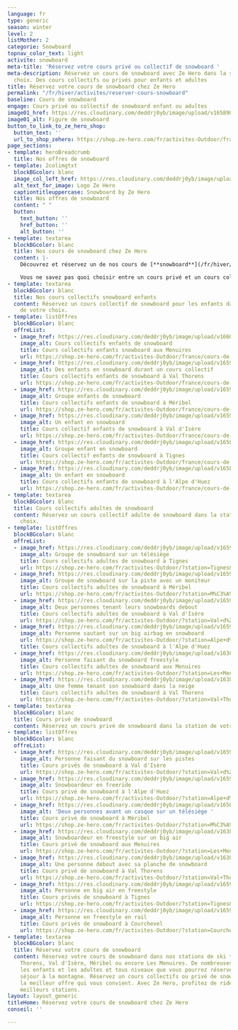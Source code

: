 ```yaml
---
language: fr
type: generic
season: winter
level: 2
listMother: 2
categorie: Snowboard
topnav_color_text: light
activite: snowboard
meta-title: 'Réservez votre cours privé ou collectif de snowboard '
meta-description: Réservez un cours de snowboard avec Ze Hero dans la station de votre
  choix. Des cours collectifs ou privés pour enfants et adultes
title: Réservez votre cours de snowboard chez Ze Hero
permalink: "/fr/hiver/activites/reserver-cours-snowboard"
baseline: Cours de snowboard
engage: Cours privé ou collectif de snowboard enfant ou adultes
image01_href: https://res.cloudinary.com/deddrj0yb/image/upload/v1658907220/website/winter/IMG_7926.jpg
image01_alt: Figure de snowboard
button_to_link_to_ze_hero_shop:
  button_text: ''
  url_to_shop_zehero: https://shop.ze-hero.com/fr/activites-Outdoor/france/cours-de-ski-snowboard
page_sections:
- template: heroBreadcrumb
  title: Nos offres de snowboard
- template: 2colimgtxt
  blockBGcolor: blanc
  image_col_left_href: https://res.cloudinary.com/deddrj0yb/image/upload/v1640094644/website/logo/Sur%20fond%20clair/logo-ze-hero-horizontal_4_a3dhvk.png
  alt_text_for_image: Logo Ze Hero
  captiontitleuppercase: Snowboard by Ze Hero
  title: Nos offres de snowboard
  content: " "
  button:
    text_button: ''
    href_button: ''
    alt_button: ''
- template: textarea
  blockBGcolor: blanc
  title: Nos cours de snowboard chez Ze Hero
  content: |-
    Découvrez et réservez un de nos cours de [**snowboard**](/fr/hiver/activites/snowboard) chez Ze Hero parmi les différentes [**écoles de ski**](/fr/hiver/ecoles-stations-ski). Réservez un cours de snowboard afin de débuter, de progresser mais aussi pour vous perfectionner dans cette discipline. Que ce soit pour rider sur les pistes, pour faire du freeride, pour apprendre le freestyle, réservez un cours de snowboard et suivez votre moniteur. Nous vous proposons un choix varié de cours de snowboard pour tous les niveaux. Vous trouverez des cours pour les enfants, les adolescents mais également les adultes. Réservez vos cours de snowboard à Val Thorens, Courchevel, Méribel, Val d'Isère, Tignes, l'Alpe d'Huez et les Menuires.

    Vous ne savez pas quoi choisir entre un cours privé et un cours collectif ? Découvrez toutes les infos dans notre page [**conseil**](https://www.ze-hero.com/fr/hiver/conseils/cours-prive-cours-collectif)**.**
- template: textarea
  blockBGcolor: blanc
  title: Nos cours collectifs snowboard enfants
  content: Réservez un cours collectif de snowboard pour les enfants dans la station
    de votre choix.
- template: listOffres
  blockBGcolor: blanc
  offreList:
  - image_href: https://res.cloudinary.com/deddrj0yb/image/upload/v1660828394/website/winter/cours_snowboard_enfant_photo_2.jpg
    image_alt: Cours collectifs enfants de snowboard
    title: Cours collectifs enfants snowboard aux Menuires
    url: https://shop.ze-hero.com/fr/activites-Outdoor/france/cours-de-ski-snowboard
  - image_href: https://res.cloudinary.com/deddrj0yb/image/upload/v1659357505/website/winter/269889239_9441375549267165_2049531082446778310_n.jpg
    image_alt: Des enfants en snowboard durant un cours collectif
    title: Cours collectifs enfants de snowboard à Val Thorens
    url: https://shop.ze-hero.com/fr/activites-Outdoor/france/cours-de-ski-snowboard
  - image_href: https://res.cloudinary.com/deddrj0yb/image/upload/v1659357508/website/winter/267408799_9365385923532795_5323596030971719906_n.jpg
    image_alt: Groupe enfants de snowboard
    title: Cours collectifs enfants de snowboard à Méribel
    url: https://shop.ze-hero.com/fr/activites-Outdoor/france/cours-de-ski-snowboard
  - image_href: https://res.cloudinary.com/deddrj0yb/image/upload/v1659357495/website/winter/272167547_9618769364861115_989733963301003100_n.jpg
    image_alt: Un enfant en snowboard
    title: Cours collectif enfants de snowboard à Val d'Isère
    url: https://shop.ze-hero.com/fr/activites-Outdoor/france/cours-de-ski-snowboard
  - image_href: https://res.cloudinary.com/deddrj0yb/image/upload/v1658996204/website/winter/256419816_9190600897677966_5517173189310400629_n.jpg
    image_alt: Groupe enfant en snowboard
    title: Cours collectif enfants de snowboard à Tignes
    url: https://shop.ze-hero.com/fr/activites-Outdoor/france/cours-de-ski-snowboard
  - image_href: https://res.cloudinary.com/deddrj0yb/image/upload/v1658996204/website/winter/256419816_9190600897677966_5517173189310400629_n.jpg
    image_alt: Un enfant en snowboard
    title: Cours collectifs enfants de snowboard à l'Alpe d'Huez
    url: https://shop.ze-hero.com/fr/activites-Outdoor/france/cours-de-ski-snowboard
- template: textarea
  blockBGcolor: blanc
  title: Cours collectifs adultes de snowboard
  content: Réservez un cours collectif adulte de snowboard dans la station de votre
    choix.
- template: listOffres
  blockBGcolor: blanc
  offreList:
  - image_href: https://res.cloudinary.com/deddrj0yb/image/upload/v1659357497/website/winter/272172059_9628804910524227_4698524840339624229_n.jpg
    image_alt: Groupe de snowboard sur un télésiège
    title: Cours collectifs adultes de snowboard à Tignes
    url: https://shop.ze-hero.com/fr/activites-Outdoor/?station=Tignes&calessonstype=Cours+collectif&catypegenderlistsummer=Adulte&calessonsactivitytype=Snowboard&start-date=
  - image_href: https://res.cloudinary.com/deddrj0yb/image/upload/v1659357494/website/winter/272297635_9672235216181196_9157146173453775185_n.jpg
    image_alt: Groupe de snowboard sur la piste avec un moniteur
    title: Cours collectifs adultes de snowboard à Méribel
    url: https://shop.ze-hero.com/fr/activites-Outdoor/?station=M%C3%A9ribel&calessonstype=Cours+collectif&catypegenderlistsummer=Adulte&calessonsactivitytype=Snowboard&start-date=
  - image_href: https://res.cloudinary.com/deddrj0yb/image/upload/v1659001442/website/winter/snow_adulte.jpg
    image_alt: Deux personnes tenant leurs snowboards debout
    title: Cours collectifs adultes de snowboard à Val d'Isère
    url: https://shop.ze-hero.com/fr/activites-Outdoor/?station=Val+d%27Is%C3%A8re&calessonstype=Cours+collectif&catypegenderlistsummer=Adulte&calessonsactivitytype=Snowboard&start-date=
  - image_href: https://res.cloudinary.com/deddrj0yb/image/upload/v1659001432/website/winter/klein-2.jpg
    image_alt: Personne sautant sur un big airbag en snowboard
    url: https://shop.ze-hero.com/fr/activites-Outdoor/?station=Alpe+d%27Huez&calessonstype=Cours+collectif&catypegenderlistsummer=Adulte&calessonsactivitytype=Snowboard&start-date=
    title: Cours collectifs adultes de snowboard à l'Alpe d'Huez
  - image_href: https://res.cloudinary.com/deddrj0yb/image/upload/v1638883536/website/winter/Snowboard-freestyle-ride_luennl.jpg
    image_alt: Personne faisant du snowboard freestyle
    title: Cours collectifs adultes de snowboard aux Menuires
    url: https://shop.ze-hero.com/fr/activites-Outdoor/?station=Les+Menuires&calessonstype=Cours+collectif&catypegenderlistsummer=Adulte&calessonsactivitytype=Snowboard&start-date=
  - image_href: https://res.cloudinary.com/deddrj0yb/image/upload/v1638883532/website/winter/Snowboard-marche_prsset.jpg
    image_alt: Une femme tenant son snowboard dans la neige
    title: Cours collectifs adultes de snowboard à Val Thorens
    url: https://shop.ze-hero.com/fr/activites-Outdoor/?station=Val+Thorens&calessonstype=Cours+collectif&catypegenderlistsummer=Adulte&calessonsactivitytype=Snowboard&start-date=
- template: textarea
  blockBGcolor: blanc
  title: Cours privé de snowboard
  content: Réservez un cours privé de snowboard dans la station de votre choix.
- template: listOffres
  blockBGcolor: blanc
  offreList:
  - image_href: https://res.cloudinary.com/deddrj0yb/image/upload/v1659426621/website/winter/patrick-hodskins-UOc5AwGiTlA-unsplash.jpg
    image_alt: Personne faisant du snowboard sur les pistes
    title: Cours privés de snowboard à Val d'Isère
    url: https://shop.ze-hero.com/fr/activites-Outdoor/?station=Val+d%27Is%C3%A8re&calessonstype=Cours+priv%C3%A9&catypegenderlistsummer=all&calessonsactivitytype=Snowboard&start-date=
  - image_href: https://res.cloudinary.com/deddrj0yb/image/upload/v1659001478/website/winter/VT_1207.jpg
    image_alt: Snowboardeur en freeride
    title: Cours privé de snowboard à l'Alpe d'Huez
    url: https://shop.ze-hero.com/fr/activites-Outdoor/?station=Alpe+d%27Huez&calessonstype=Cours+priv%C3%A9&catypegenderlistsummer=all&calessonsactivitytype=Snowboard&start-date=
  - image_href: https://res.cloudinary.com/deddrj0yb/image/upload/v1650905235/website/winter/Telesiege-amis-groupe_owkpc2.jpg
    image_alt: 'Deux personnes avant un casque sur un télésiège '
    title: Cours privé de snowboard à Méribel
    url: https://shop.ze-hero.com/fr/activites-Outdoor/?station=M%C3%A9ribel&calessonstype=Cours+priv%C3%A9&catypegenderlistsummer=all&calessonsactivitytype=Snowboard&start-date=
  - image_href: https://res.cloudinary.com/deddrj0yb/image/upload/v1638883542/website/winter/Snowboard-saut-neige_t0coxa.jpg
    image_alt: Snowboardeur en freestyle sur un big air
    title: Cours privé de snowboard aux Menuires
    url: https://shop.ze-hero.com/fr/activites-Outdoor/?station=Les+Menuires&calessonstype=Cours+priv%C3%A9&catypegenderlistsummer=all&calessonsactivitytype=Snowboard&start-date=
  - image_href: https://res.cloudinary.com/deddrj0yb/image/upload/v1638883539/website/winter/Snowboard-rider-debout_oecizy.jpg
    image_alt: Une personne debout avec sa planche de snowboard
    title: Cours privé de snowboard à Val Thorens
    url: https://shop.ze-hero.com/fr/activites-Outdoor/?station=Val+Thorens&calessonstype=Cours+priv%C3%A9&catypegenderlistsummer=all&calessonsactivitytype=Snowboard&start-date=
  - image_href: https://res.cloudinary.com/deddrj0yb/image/upload/v1659426621/website/winter/jorg-angeli-cCzeLwUCmnM-unsplash.jpg
    image_alt: Personne en big air en freestyle
    title: Cours privés de snowboard à Tignes
    url: https://shop.ze-hero.com/fr/activites-Outdoor/?station=Tignes&calessonstype=Cours+priv%C3%A9&catypegenderlistsummer=all&calessonsactivitytype=Snowboard&start-date=
  - image_href: https://res.cloudinary.com/deddrj0yb/image/upload/v1659426621/website/winter/jeffrey-brandjes-7cLqEYJws8E-unsplash.jpg
    image_alt: Personne en freestyle en rail
    title: Cours privés de snowboard à Courchevel
    url: https://shop.ze-hero.com/fr/activites-Outdoor/?station=Courchevel&calessonstype=Cours+priv%C3%A9&catypegenderlistsummer=all&calessonsactivitytype=Snowboard&start-date=
- template: textarea
  blockBGcolor: blanc
  title: Réservez votre cours de snowboard
  content: Réservez votre cours de snowboard dans nos stations de ski tel que Val
    Thorens, Val d'Isère, Méribel ou encore Les Menuires. De nombreuses offres, pour
    les enfants et les adultes et tous niveaux que vous pourrez réservez pour votre
    séjour à la montagne. Réservez un cours collectifs ou privé de snowboard et trouver
    la meilleur offre qui vous convient. Avec Ze Hero, profitez de rider dans les
    meilleurs stations.
layout: layout_generic
titleHome: Réservez votre cours de snowboard chez Ze Hero
conseil: ''

---
```

